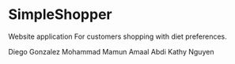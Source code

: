 # SimpleShopper
Website application For customers shopping with diet preferences.

Diego Gonzalez
Mohammad Mamun
Amaal Abdi
Kathy Nguyen